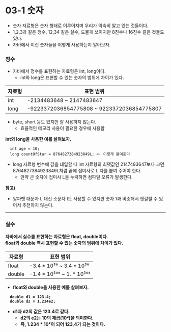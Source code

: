 # 03-1 숫자
* 숫자 자료형은 숫자 형태로 이루어지며 우리가 익숙히 알고 있는 것들이다.
* 1,2,3과 같은 정수, 12,34 같은 실수, 드물게 쓰이지만 8진수나 16진수 같은 것들도 있다.
* 자바에서 이런 숫자들을 어떻게 사용하는지 알아보자.

### 정수
* 자바에서 정수를 표현하는 자료형은 int, long이다.
  - int와 long은 표현할 수 있는 숫자의 범위에 차이가 있다.

| 자료형 |                                    표현 범위 |
|---|-----------------------------------------|
|int|                 -2134483648 ~ 2147483647 |
|long|-9223372036854775808 ~ 9223372036854775807|
* byte, short 등도 있지만 잘 사용하지 않는다.
  - 효율적인 메모리 사용이 필요한 경우에 사용함

<b>int와 long을 사용한 예를 살펴보자.</b>
```
  int age = 10;
  long countOfStar = 8764827384923849L; <- 이렇게 붙여준다
```
* long 자료형 변수에 값을 대입할 때 int 자료형의 최댓값인 2147483647보다 크면 8764827384923849L처럼 끝에 접미사로 L 자를 붙여 주어야 한다.
  - 만약 큰 숫자에 접미사 L을 누락하면 컴파일 오류가 발생한다.<br>

<b>참고)</b>
* 알파벳 대문자 L 대신 소문자 I도 사용할 수 있지만 숫자 1과 비슷해서 헷갈릴 수 있어서 추천하지 않는다.
---
### 실수
<b> 자바에서 실수를 표현하는 자료형은 float, double이다.<br>
<b> float와 double 역시 표현할 수 있는 숫자의 범위에 차이가 있다.</b>

| 자료형 | 표현 범위 |
|---|---|
|float|-3.4 * 10³⁸ ~ 3.4 * 10³⁸|
|double|-1.4 * 10³⁰⁸ ~ 1. * 10³⁰⁸|
* float와 double을 사용한 예를 살펴보자.
```
  double d1 = 123.4;
  double d2 = 1.234e2;
```
* d1과 d2의 값은 123.4로 같다.
  - d2의 e2는 10의 제곱(10²)을 의미한다.
  - 즉, 1.234 * 10²이 되어 123,4가 되는 것이다.